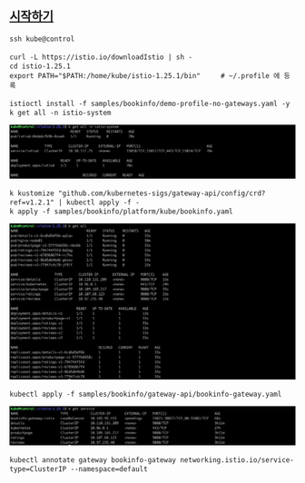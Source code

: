
## [시작하기](https://istio.io/latest/docs/setup/getting-started/#download) ##

```
ssh kube@control

curl -L https://istio.io/downloadIstio | sh -
cd istio-1.25.1
export PATH="$PATH:/home/kube/istio-1.25.1/bin"     # ~/.profile 에 등록

istioctl install -f samples/bookinfo/demo-profile-no-gateways.yaml -y
k get all -n istio-system
```
![](https://github.com/gnosia93/k8s-on-mac/blob/main/images/istio-demo-profile-1.png)

```
k kustomize "github.com/kubernetes-sigs/gateway-api/config/crd?ref=v1.2.1" | kubectl apply -f -
k apply -f samples/bookinfo/platform/kube/bookinfo.yaml
```
![](https://github.com/gnosia93/k8s-on-mac/blob/main/images/istio-demo-profile-2.png)

```
kubectl apply -f samples/bookinfo/gateway-api/bookinfo-gateway.yaml
```
![](https://github.com/gnosia93/k8s-on-mac/blob/main/images/istio-demo-profile-3.png)
```
kubectl annotate gateway bookinfo-gateway networking.istio.io/service-type=ClusterIP --namespace=default
```
